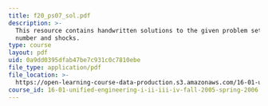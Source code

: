 ```yaml
---
title: f20_ps07_sol.pdf
description: >-
  This resource contains handwritten solutions to the given problem set ON mach
  number and shocks.
type: course
layout: pdf
uid: 0a9dd0395dfab47be7c931c0c7810ebe
file_type: application/pdf
file_location: >-
  https://open-learning-course-data-production.s3.amazonaws.com/16-01-unified-engineering-i-ii-iii-iv-fall-2005-spring-2006/0a9dd0395dfab47be7c931c0c7810ebe_f20_ps07_sol.pdf
course_id: 16-01-unified-engineering-i-ii-iii-iv-fall-2005-spring-2006
---
```

